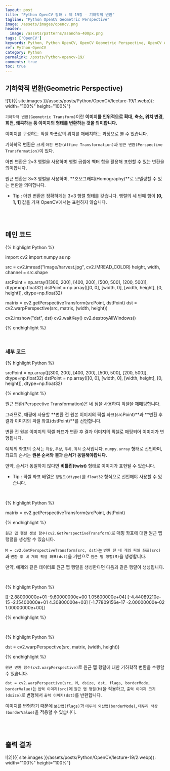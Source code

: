 ```yaml
---
layout: post
title: "Python OpenCV 강좌 : 제 19강 - 기하학적 변환"
tagline: "Python OpenCV Geometric Perspective"
image: /assets/images/opencv.png
header:
  image: /assets/patterns/asanoha-400px.png
tags: ['OpenCV']
keywords: Python, Python OpenCV, OpenCV Geometric Perspective, OpenCV Affine Transformation, OpenCV Perspective Transformation, OpenCV getPerspectiveTransform, OpenCV warpPerspective
ref: Python-OpenCV
category: Python
permalink: /posts/Python-opencv-19/
comments: true
toc: true
---
```


## 기하학적 변환(Geometric Perspective) ##

![1]({{ site.images }}/assets/posts/Python/OpenCV/lecture-19/1.webp){: width="100%" height="100%"}

`기하학적 변환(Geometric Transform)`이란 **이미지를 인위적으로 확대, 축소, 위치 변경, 회전, 왜곡하는 등 이미지의 형태를 변환하는 것을 의미합니다.**

이미지를 구성하는 픽셀 좌푯값의 위치를 재배치하는 과정으로 볼 수 있습니다.

기하학적 변환은 크게 `아핀 변환(Affine Transformation)`과 `원근 변환(Perspective Transformation)`이 있다. 

아핀 변환은 2×3 행렬을 사용하며 행렬 곱셈에 벡터 합을 활용해 표현할 수 있는 변환을 의미합니다.

원근 변환은 3×3 행렬을 사용하며, **호모그래피(Homography)**로 모델링할 수 있는 변환을 의미합니다.

- Tip : 아핀 변환은 정확하게는 3×3 행렬 형태를 갖습니다. 행렬의 세 번째 행이 **[0, 1, 1]** 값을 가져 OpenCV에서는 표현하지 않습니다. 

<br>
<br>

## 메인 코드

{% highlight Python %}

import cv2
import numpy as np

src = cv2.imread("Image/harvest.jpg", cv2.IMREAD_COLOR)
height, width, channel = src.shape

srcPoint = np.array([[300, 200], [400, 200], [500, 500], [200, 500]], dtype=np.float32)
dstPoint = np.array([[0, 0], [width, 0], [width, height], [0, height]], dtype=np.float32)

matrix = cv2.getPerspectiveTransform(srcPoint, dstPoint)
dst = cv2.warpPerspective(src, matrix, (width, height))

cv2.imshow("dst", dst)
cv2.waitKey()
cv2.destroyAllWindows()

{% endhighlight %}

<br>

### 세부 코드

{% highlight Python %}

srcPoint = np.array([[300, 200], [400, 200], [500, 500], [200, 500]], dtype=np.float32)
dstPoint = np.array([[0, 0], [width, 0], [width, height], [0, height]], dtype=np.float32)

{% endhighlight %}

원근 변환(Perspective Transformation)은 네 점을 사용하여 픽셀을 재매핑합니다.

그러므로, 매핑에 사용할 **변환 전 원본 이미지의 픽셀 좌표(srcPoint)**과 **변환 후 결과 이미지의 픽셀 좌표(dstPoint)**를 선언합니다.

변환 전 원본 이미지의 픽셀 좌표가 변환 후 결과 이미지의 픽셀로 매핑되어 이미지가 변형됩니다.

예제의 좌표의 순서는 `좌상`, `우상`, `우하`, `좌하` 순서입니다. `numpy.array` 형태로 선언하며, 좌표의 순서는 **원본 순서와 결과 순서가 동일해야합니다.**

만약, 순서가 동일하지 않다면 **비틀린(twist)** 형태로 이미지가 표현될 수 있습니다.

- Tip : 픽셀 좌표 배열은 `정밀도(dtype)`를 `float32` 형식으로 선언해야 사용할 수 있습니다.

<br>

{% highlight Python %}

matrix = cv2.getPerspectiveTransform(srcPoint, dstPoint)

{% endhighlight %}

`원근 맵 행렬 생성 함수(cv2.GetPerspectiveTransform)`로 매핑 좌표에 대한 원근 맵 행렬을 생성할 수 있습니다.

`M = cv2.GetPerspectiveTransform(src, dst)`는 `변환 전 네 개의 픽셀 좌표(src)`과 `변환 후 네 개의 픽셀 좌표(dst)`을 기반으로 `원근 맵 행렬(M)`을 생성합니다.

만약, 예제와 같은 데이터로 원근 맵 행렬을 생성한다면 다음과 같은 행렬이 생성됩니다.

<br>

{% highlight Python %}

[[-2.88000000e+01 -9.60000000e+00  1.05600000e+04]
 [-4.44089210e-15 -2.15400000e+01  4.30800000e+03]
 [-1.77809156e-17 -2.00000000e-02  1.00000000e+00]]

{% endhighlight %}

<br>

{% highlight Python %}

dst = cv2.warpPerspective(src, matrix, (width, height))

{% endhighlight %}

`원근 변환 함수(cv2.warpPerspective)`로 원근 맵 행렬에 대한 기하학적 변환을 수행할 수 있습니다.

`dst = cv2.warpPerspective(src, M, dsize, dst, flags, borderMode, borderValue)`는 `입력 이미지(src)`에 `원근 맵 행렬(M)`을 적용하고, `출력 이미지 크기(dsize)`로 변형해서 `출력 이미지(dst)`를 반환합니다.

이미지를 변형하기 때문에 `보간법(flags)`과 `테두리 외삽법(borderMode)`, `테두리 색상(borderValue)`을 적용할 수 있습니다.

<br>
<br>

## 출력 결과

![2]({{ site.images }}/assets/posts/Python/OpenCV/lecture-19/2.webp){: width="100%" height="100%"}
